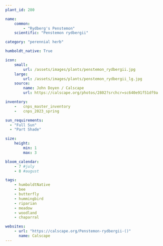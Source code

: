 ```yaml
---
plant_id: 280

name: 
    common: 
        - "Rydberg's Penstemon"    
    scientific: "Penstemon rydbergii"  

category: "perennial herb"

humboldt_native: True

icon: 
    small: 
        url: /assets/images/plants/penstemon_rydbergii.jpg 
    large: 
        url: /assets/images/plants/penstemon_rydbergii_lg.jpg 
    source: 
        name: John Doyen / Calscape 
        url: https://calscape.org/photos/2802?srchcr=sc640e91f51df9a

inventory: 
    -   cnps_master_inventory
    -   cnps_2023_spring

sun_requirements:
  - "Full Sun"
  - "Part Shade"

size:
    height: 
        min: 1
        max: 3

bloom_calendar: 
    - 7 #july
    - 8 #august

tags: 
    - humboldtNative
    - bee
    - butterfly
    - hummingbird
    - riparian
    - meadow
    - woodland
    - chaparral

websites: 
    - url: "https://calscape.org/Penstemon-rydbergii-()"
      name: Calscape
---
```

